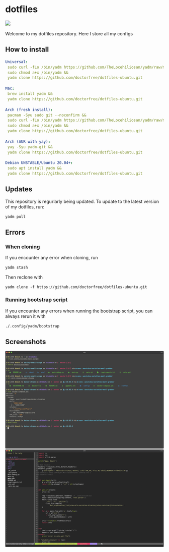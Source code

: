 # dotfiles

<img src="https://repository-images.githubusercontent.com/273326483/25572780-bae4-11ea-906e-40b3c61ac496">

Welcome to my dotfiles repository. Here I store all my configs

## How to install

```yaml
Universal: 
 sudo curl -fLo /bin/yadm https://github.com/TheLocehiliosan/yadm/raw/master/yadm && 
 sudo chmod a+x /bin/yadm &&
 yadm clone https://github.com/doctorfree/dotfiles-ubuntu.git

Mac: 
 brew install yadm &&
 yadm clone https://github.com/doctorfree/dotfiles-ubuntu.git

Arch (fresh install):
 pacman -Syu sudo git --noconfirm &&
 sudo curl -fLo /bin/yadm https://github.com/TheLocehiliosan/yadm/raw/master/yadm && 
 sudo chmod a+x /bin/yadm &&
 yadm clone https://github.com/doctorfree/dotfiles-ubuntu.git

Arch (AUR with yay): 
 yay -Syu yadm-git &&
 yadm clone https://github.com/doctorfree/dotfiles-ubuntu.git

Debian UNSTABLE/Ubuntu 20.04+: 
 sudo apt install yadm &&
 yadm clone https://github.com/doctorfree/dotfiles-ubuntu.git
```

## Updates
This repository is regurlarly being updated. To update to the latest version of my dotfiles, run:
```bash
yadm pull
```

## Errors
### When cloning
If you encounter any error when cloning, run 
```bash
yadm stash
```
Then reclone with 
```
yadm clone -f https://github.com/doctorfree/dotfiles-ubuntu.git
```
### Running bootstrap script
If you encounter any errors when running the bootstrap script, you can always rerun it with 
```bash
./.config/yadm/bootstrap
```
## Screenshots
![](terminal.png)
![](vim.png)
